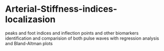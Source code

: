 # Arterial-Stiffness-indices-localizasion
peaks and foot indices and inflection points and other biomarkers identification and comparision of both pulse waves with regression analysis and Bland-Altman plots
